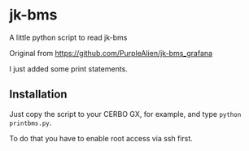 # jk-bms
A little python script to read jk-bms

Original from https://github.com/PurpleAlien/jk-bms_grafana

I just added some print statements.

## Installation

Just copy the script to your CERBO GX, for example, and type ```python printbms.py```.

To do that you have to enable root access via ssh first.
